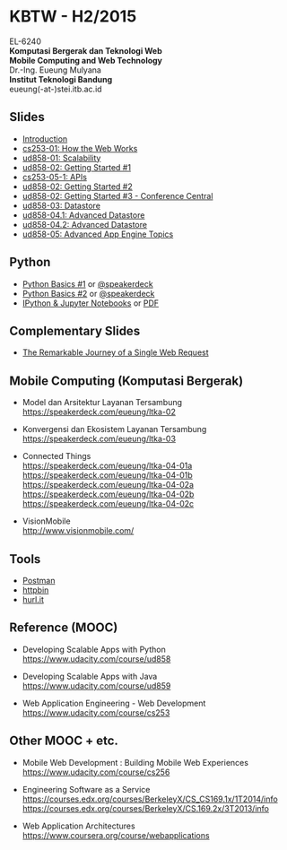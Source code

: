 KBTW - H2/2015
==============

EL-6240  
**Komputasi Bergerak dan Teknologi Web**  
**Mobile Computing and Web Technology**  
Dr.-Ing. Eueung Mulyana  
**Institut Teknologi Bandung**  
eueung(-at-)stei.itb.ac.id

Slides
--------------
- [Introduction](https://speakerdeck.com/eueung/kbtw-number-1)
- [cs253-01: How the Web Works](https://speakerdeck.com/eueung/kbtw-02)
- [ud858-01: Scalability](https://speakerdeck.com/eueung/kbtw-03)
- [ud858-02: Getting Started #1](https://speakerdeck.com/eueung/kbtw-04)
- [cs253-05-1: APIs](https://speakerdeck.com/eueung/kbtw-05-1)
- [ud858-02: Getting Started #2](https://speakerdeck.com/eueung/kbtw-05-2)
- [ud858-02: Getting Started #3 - Conference Central](https://speakerdeck.com/eueung/kbtw-06)
- [ud858-03: Datastore](https://speakerdeck.com/eueung/kbtw-07)
- [ud858-04.1: Advanced Datastore](https://speakerdeck.com/eueung/kbtw-08-dot-1)
- [ud858-04.2: Advanced Datastore](https://speakerdeck.com/eueung/kbtw-08-dot-2)
- [ud858-05: Advanced App Engine Topics](https://speakerdeck.com/eueung/kbtw-09)

Python
--------------
- [Python Basics #1](http://eueung.github.io/EL6240/py) or [@speakerdeck](https://speakerdeck.com/eueung/python-intro)
- [Python Basics #2](http://eueung.github.io/EL5244/py-tut/) or [@speakerdeck](https://speakerdeck.com/eueung/py-tut)
- [IPython & Jupyter Notebooks](http://eueung.github.io/python/ipython-intro/) or [PDF](https://speakerdeck.com/eueung/introduction-to-ipython-and-jupyter-notebooks)

Complementary Slides
--------------
- [The Remarkable Journey of a Single Web Request](https://speakerdeck.com/martinisoft/the-remarkable-journey-of-a-single-web-request)

Mobile Computing (Komputasi Bergerak)
--------------
- Model dan Arsitektur Layanan Tersambung   
  https://speakerdeck.com/eueung/ltka-02   

- Konvergensi dan Ekosistem Layanan Tersambung  
  https://speakerdeck.com/eueung/ltka-03

- Connected Things  
  https://speakerdeck.com/eueung/ltka-04-01a  
  https://speakerdeck.com/eueung/ltka-04-01b  
  https://speakerdeck.com/eueung/ltka-04-02a  
  https://speakerdeck.com/eueung/ltka-04-02b  
  https://speakerdeck.com/eueung/ltka-04-02c  

- VisionMobile  
  http://www.visionmobile.com/

Tools 
--------------
- [Postman](https://www.getpostman.com/)
- [httpbin](http://httpbin.org/)
- [hurl.it](https://www.hurl.it/)

Reference (MOOC)
--------------
- Developing Scalable Apps with Python    
  https://www.udacity.com/course/ud858  

- Developing Scalable Apps with Java    
  https://www.udacity.com/course/ud859  

- Web Application Engineering - Web Development   
  https://www.udacity.com/course/cs253

Other MOOC + etc.
--------------
- Mobile Web Development : Building Mobile Web Experiences  
  https://www.udacity.com/course/cs256

- Engineering Software as a Service  
  https://courses.edx.org/courses/BerkeleyX/CS_CS169.1x/1T2014/info  
  https://courses.edx.org/courses/BerkeleyX/CS.169.2x/3T2013/info

- Web Application Architectures  
  https://www.coursera.org/course/webapplications

